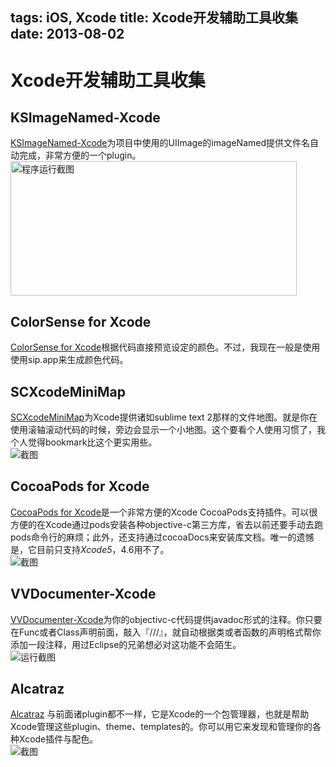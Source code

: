 tags: iOS, Xcode
title: Xcode开发辅助工具收集
date: 2013-08-02
---

# Xcode开发辅助工具收集

## KSImageNamed-Xcode
[KSImageNamed-Xcode](http://github.com/ksuther/KSImageNamed-Xcode)为项目中使用的UIImage的imageNamed提供文件名自动完成，非常方便的一个plugin。
<img src="http://images.cnitblog.com/blog/83588/201302/23215918-a9a0cddc328544ce8f3073418b03d8ae.png" alt="程序运行截图" title="screenshot.png" border="0" width="458" height="215" />

## ColorSense for Xcode
[ColorSense for Xcode](https://github.com/omz/ColorSense-for-Xcode)根据代码直接预览设定的颜色。不过，我现在一般是使用使用sip.app来生成颜色代码。

## SCXcodeMiniMap
[SCXcodeMiniMap](https://github.com/stefanceriu/SCXcodeMiniMap)为Xcode提供诸如sublime text 2那样的文件地图。就是你在使用滚轴滚动代码的时候，旁边会显示一个小地图。这个要看个人使用习惯了，我个人觉得bookmark比这个更实用些。     
![截图](http://images.cnitblog.com/blog/83588/201306/04103652-761ed25ca76c427fb6b06b24146ad1b5.png)

## CocoaPods for Xcode
[CocoaPods for Xcode](https://github.com/kattrali/cocoapods-xcode-plugin)是一个非常方便的Xcode CocoaPods支持插件。可以很方便的在Xcode通过pods安装各种objective-c第三方库，省去以前还要手动去跑pods命令行的麻烦；此外，还支持通过cocoaDocs来安装库文档。唯一的遗憾是，它目前只支持*Xcode5*，4.6用不了。     
![截图](http://images.cnitblog.com/blog/83588/201307/15171729-ffd76b80fe224b5aa423518f1b165252.png)

## VVDocumenter-Xcode
[VVDocumenter-Xcode](https://github.com/onevcat/VVDocumenter-Xcode)为你的objectivc-c代码提供javadoc形式的注释。你只要在Func或者Class声明前面，敲入『///』，就自动根据类或者函数的声明格式帮你添加一段注释，用过Eclipse的兄弟想必对这功能不会陌生。      
![运行截图](https://raw.github.com/onevcat/VVDocumenter-Xcode/master/ScreenShot.gif)

## Alcatraz
[Alcatraz](http://mneorr.github.io/Alcatraz/) 与前面诸plugin都不一样，它是Xcode的一个包管理器，也就是帮助Xcode管理这些plugin、theme、templates的。你可以用它来发现和管理你的各种Xcode插件与配色。     
![截图](http://mneorr.github.io/Alcatraz/images/plugin@2x.png)